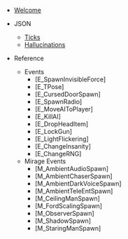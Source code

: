 * [Welcome](/)

* JSON
	* [Ticks](/main-pages/Ticks.md)
	* [Hallucinations](/main-pages/Hallucinations.md)

* Reference
	* Events
		* [E_SpawnInvisibleForce]
		* [E_TPose]
		* [E_CursedDoorSpawn]
		* [E_SpawnRadio]
		* [E_MoveAIToPlayer]
		* [E_KillAI]
		* [E_DropHeadItem]
		* [E_LockGun]
		* [E_LightFlickering]
		* [E_ChangeInsanity]
		* [E_ChangeRNG]
	* Mirage Events
		* [M_AmbientAudioSpawn]
		* [M_AmbientChaserSpawn]
		* [M_AmbientDarkVoiceSpawn]
		* [M_AmbientTeleEntSpawn]
		* [M_CeilingManSpawn]
		* [M_FordScalingSpawn]
		* [M_ObserverSpawn]
		* [M_ShadowSpawn]
		* [M_StaringManSpawn]